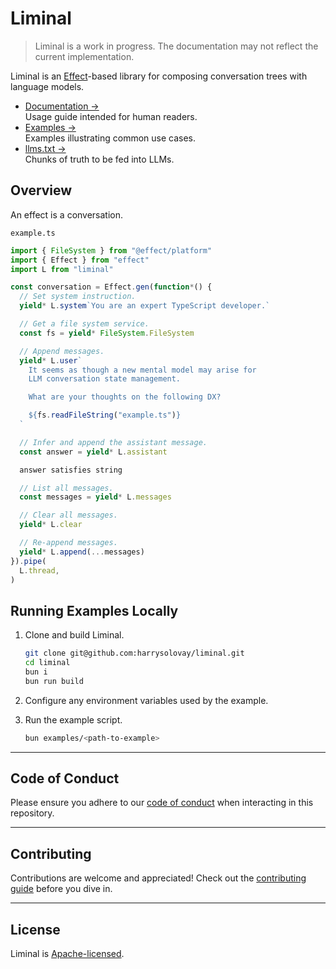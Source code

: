 # Liminal

> Liminal is a work in progress. The documentation may not reflect the current
> implementation.

Liminal is an [Effect](https://effect.website/)-based library for composing
conversation trees with language models.

- [Documentation &rarr;](https://liminal.land)<br />Usage guide intended for
  human readers.
- [Examples &rarr;](https://github.com/harrysolovay/liminal/tree/main/examples)<br />Examples
  illustrating common use cases.
- [llms.txt &rarr;](https://liminal.land/llms-full.txt)<br />Chunks of truth to
  be fed into LLMs.

## Overview

An effect is a conversation.

`example.ts`

```ts
import { FileSystem } from "@effect/platform"
import { Effect } from "effect"
import L from "liminal"

const conversation = Effect.gen(function*() {
  // Set system instruction.
  yield* L.system`You are an expert TypeScript developer.`

  // Get a file system service.
  const fs = yield* FileSystem.FileSystem

  // Append messages.
  yield* L.user`
    It seems as though a new mental model may arise for
    LLM conversation state management.

    What are your thoughts on the following DX?

    ${fs.readFileString("example.ts")}
  `

  // Infer and append the assistant message.
  const answer = yield* L.assistant

  answer satisfies string

  // List all messages.
  const messages = yield* L.messages

  // Clear all messages.
  yield* L.clear

  // Re-append messages.
  yield* L.append(...messages)
}).pipe(
  L.thread,
)
```

## Running Examples Locally

1. Clone and build Liminal.

   ```sh
   git clone git@github.com:harrysolovay/liminal.git
   cd liminal
   bun i
   bun run build
   ```

2. Configure any environment variables used by the example.

3. Run the example script.

   ```sh
   bun examples/<path-to-example>
   ```

---

## **Code of Conduct**

Please ensure you adhere to our [code of conduct](CODE_OF_CONDUCT.md) when
interacting in this repository.

---

## **Contributing**

Contributions are welcome and appreciated! Check out the
[contributing guide](CONTRIBUTING.md) before you dive in.

---

## **License**

Liminal is [Apache-licensed](LICENSE).
